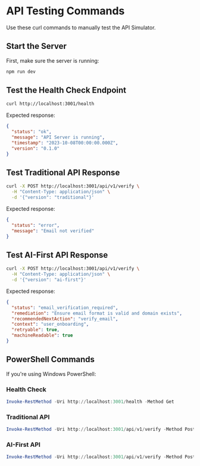 # API Testing Commands

Use these curl commands to manually test the API Simulator.

## Start the Server

First, make sure the server is running:

```bash
npm run dev
```

## Test the Health Check Endpoint

```bash
curl http://localhost:3001/health
```

Expected response:
```json
{
  "status": "ok",
  "message": "API Server is running",
  "timestamp": "2023-10-08T00:00:00.000Z",
  "version": "0.1.0"
}
```

## Test Traditional API Response

```bash
curl -X POST http://localhost:3001/api/v1/verify \
  -H "Content-Type: application/json" \
  -d '{"version": "traditional"}'
```

Expected response:
```json
{
  "status": "error",
  "message": "Email not verified"
}
```

## Test AI-First API Response

```bash
curl -X POST http://localhost:3001/api/v1/verify \
  -H "Content-Type: application/json" \
  -d '{"version": "ai-first"}'
```

Expected response:
```json
{
  "status": "email_verification_required",
  "remediation": "Ensure email format is valid and domain exists",
  "recommendedNextAction": "verify_email",
  "context": "user_onboarding",
  "retryable": true,
  "machineReadable": true
}
```

## PowerShell Commands

If you're using Windows PowerShell:

### Health Check
```powershell
Invoke-RestMethod -Uri http://localhost:3001/health -Method Get
```

### Traditional API
```powershell
Invoke-RestMethod -Uri http://localhost:3001/api/v1/verify -Method Post -ContentType "application/json" -Body '{"version":"traditional"}'
```

### AI-First API
```powershell
Invoke-RestMethod -Uri http://localhost:3001/api/v1/verify -Method Post -ContentType "application/json" -Body '{"version":"ai-first"}'
```
